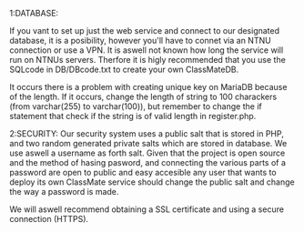 1:DATABASE:

If you vant to set up just the web service and connect to our designated database, it is a posibility, however you'll have to connet via an NTNU connection or use a VPN. It is aswell not known how long the service will run on NTNUs servers. Therfore it is higly recommended that you use the SQLcode in DB/DBcode.txt to create your own ClassMateDB.

It occurs there is a problem with creating unique key on MariaDB because of the length. If it occurs, change the length of string to 100 charackers (from varchar(255) to varchar(100)), but remember to change the if statement that check if the string is of valid length in register.php.


2:SECURITY:
Our security system uses a public salt that is stored in PHP, and two random generated private salts which are stored in database. We use aswell a username as forth salt. Given that the project is open source and the method of hasing pasword, and connecting the various parts of a password are open to public and easy accesible any user that wants to deploy its own ClassMate service should change the public salt and change the way a password is made.  

We will aswell recommend obtaining a SSL certificate and using a secure connection (HTTPS).
